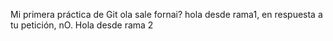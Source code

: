 Mi primera práctica de Git
ola sale fornai?
hola desde rama1, en respuesta a tu petición, nO.
Hola desde rama 2
